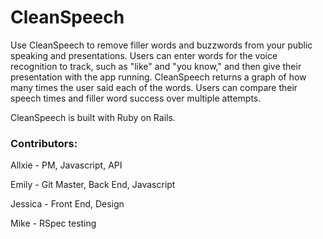 # CleanSpeech

Use CleanSpeech to remove filler words and buzzwords from your public speaking and presentations.
Users can enter words for the voice recognition to track, such as "like" and "you know," and then give their presentation with the app running. CleanSpeech returns a graph of how many times the user said each of the words. Users can compare their speech times and filler word success over multiple attempts.

CleanSpeech is built with Ruby on Rails.

### Contributors:
Allxie - PM, Javascript, API

Emily - Git Master, Back End, Javascript

Jessica - Front End, Design

Mike - RSpec testing
